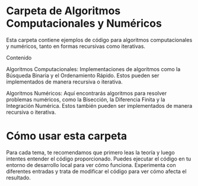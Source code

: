 # Carpeta de Algoritmos Computacionales y Numéricos
Esta carpeta contiene ejemplos de código para algoritmos computacionales y numéricos, tanto en formas recursivas como iterativas.

Contenido

Algoritmos Computacionales: Implementaciones de algoritmos como la Búsqueda Binaria y el Ordenamiento Rápido. Estos pueden ser implementados de manera recursiva o iterativa.

Algoritmos Numéricos: Aquí encontrarás algoritmos para resolver problemas numéricos, como la Bisección, la Diferencia Finita y la Integración Numérica. Estos también pueden ser implementados de manera recursiva o iterativa.

# Cómo usar esta carpeta
Para cada tema, te recomendamos que primero leas la teoría y luego intentes entender el código proporcionado. Puedes ejecutar el código en tu entorno de desarrollo local para ver cómo funciona. Experimenta con diferentes entradas y trata de modificar el código para ver cómo afecta el resultado.

